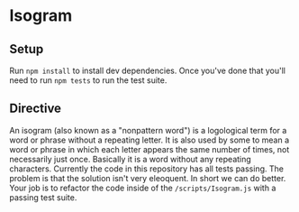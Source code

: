 # Isogram 

## Setup 

Run `npm install` to install dev dependencies. 
Once you've done that you'll need to run `npm tests` to run the test suite. 

## Directive 

An isogram (also known as a "nonpattern word") is a logological term for a word or phrase without a repeating letter. It is also used by some to mean a word or phrase in which each letter appears the same number of times, not necessarily just once.
Basically it is a word without any repeating characters. Currently the code in
this repository has all tests passing. The problem is that the solution isn't 
very eleoquent. In short we can do better. Your job is to refactor the code 
inside of the `/scripts/Isogram.js` with a passing test suite. 
